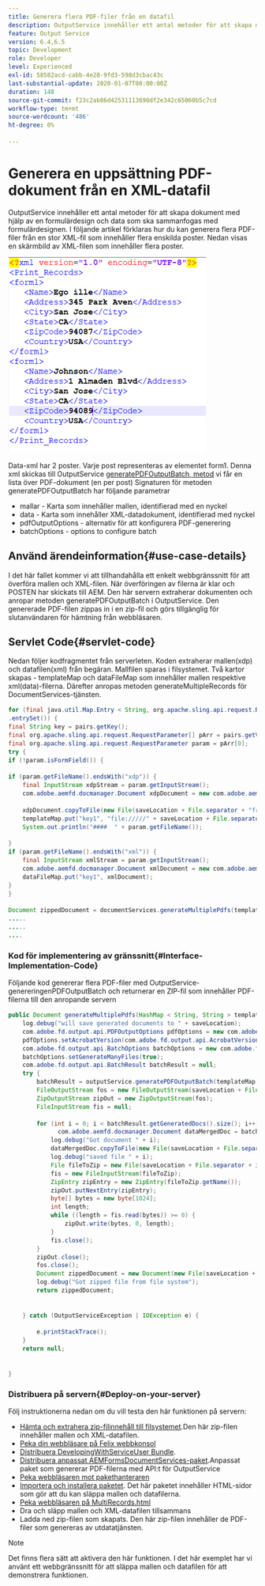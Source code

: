 ```yaml
---
title: Generera flera PDF-filer från en datafil
description: OutputService innehåller ett antal metoder för att skapa dokument med hjälp av en formulärdesign och data som ska sammanfogas med formulärdesignen. Lär dig att generera flera PDF-filer från en stor XML som innehåller flera enskilda poster.
feature: Output Service
version: 6.4,6.5
topic: Development
role: Developer
level: Experienced
exl-id: 58582acd-cabb-4e28-9fd3-598d3cbac43c
last-substantial-update: 2020-01-07T00:00:00Z
duration: 148
source-git-commit: f23c2ab86d42531113690df2e342c65060b5c7cd
workflow-type: tm+mt
source-wordcount: '486'
ht-degree: 0%

---
```


# Generera en uppsättning PDF-dokument från en XML-datafil

OutputService innehåller ett antal metoder för att skapa dokument med hjälp av en formulärdesign och data som ska sammanfogas med formulärdesignen. I följande artikel förklaras hur du kan generera flera PDF-filer från en stor XML-fil som innehåller flera enskilda poster.
Nedan visas en skärmbild av XML-filen som innehåller flera poster.

![multi-record-xml](assets/multi-record-xml.PNG)

Data-xml har 2 poster. Varje post representeras av elementet form1. Denna xml skickas till OutputService [generatePDFOutputBatch, metod](https://helpx.adobe.com/aem-forms/6/javadocs/com/adobe/fd/output/api/OutputService.html) vi får en lista över PDF-dokument (en per post) Signaturen för metoden generatePDFOutputBatch har följande parametrar

* mallar - Karta som innehåller mallen, identifierad med en nyckel
* data - Karta som innehåller XML-datadokument, identifierad med nyckel
* pdfOutputOptions - alternativ för att konfigurera PDF-generering
* batchOptions - options to configure batch



## Använd ärendeinformation{#use-case-details}

I det här fallet kommer vi att tillhandahålla ett enkelt webbgränssnitt för att överföra mallen och XML-filen. När överföringen av filerna är klar och POSTEN har skickats till AEM. Den här servern extraherar dokumenten och anropar metoden generatePDFOutputBatch i OutputService. Den genererade PDF-filen zippas in i en zip-fil och görs tillgänglig för slutanvändaren för hämtning från webbläsaren.

## Servlet Code{#servlet-code}

Nedan följer kodfragmentet från serverleten. Koden extraherar mallen(xdp) och datafilen(xml) från begäran. Mallfilen sparas i filsystemet. Två kartor skapas - templateMap och dataFileMap som innehåller mallen respektive xml(data)-filerna. Därefter anropas metoden generateMultipleRecords för DocumentServices-tjänsten.

```java
for (final java.util.Map.Entry < String, org.apache.sling.api.request.RequestParameter[] > pairs: params
.entrySet()) {
final String key = pairs.getKey();
final org.apache.sling.api.request.RequestParameter[] pArr = pairs.getValue();
final org.apache.sling.api.request.RequestParameter param = pArr[0];
try {
if (!param.isFormField()) {

if (param.getFileName().endsWith("xdp")) {
    final InputStream xdpStream = param.getInputStream();
    com.adobe.aemfd.docmanager.Document xdpDocument = new com.adobe.aemfd.docmanager.Document(xdpStream);

    xdpDocument.copyToFile(new File(saveLocation + File.separator + "fromui.xdp"));
    templateMap.put("key1", "file://///" + saveLocation + File.separator + "fromui.xdp");
    System.out.println("####  " + param.getFileName());

}
if (param.getFileName().endsWith("xml")) {
    final InputStream xmlStream = param.getInputStream();
    com.adobe.aemfd.docmanager.Document xmlDocument = new com.adobe.aemfd.docmanager.Document(xmlStream);
    dataFileMap.put("key1", xmlDocument);
}
}

Document zippedDocument = documentServices.generateMultiplePdfs(templateMap, dataFileMap,saveLocation);
.....
.....
....
```

### Kod för implementering av gränssnitt{#Interface-Implementation-Code}

Följande kod genererar flera PDF-filer med OutputService-genereringenPDFOutputBatch och returnerar en ZIP-fil som innehåller PDF-filerna till den anropande servern

```java
public Document generateMultiplePdfs(HashMap < String, String > templateMap, HashMap < String, Document > dataFileMap, String saveLocation) {
    log.debug("will save generated documents to " + saveLocation);
    com.adobe.fd.output.api.PDFOutputOptions pdfOptions = new com.adobe.fd.output.api.PDFOutputOptions();
    pdfOptions.setAcrobatVersion(com.adobe.fd.output.api.AcrobatVersion.Acrobat_11);
    com.adobe.fd.output.api.BatchOptions batchOptions = new com.adobe.fd.output.api.BatchOptions();
    batchOptions.setGenerateManyFiles(true);
    com.adobe.fd.output.api.BatchResult batchResult = null;
    try {
        batchResult = outputService.generatePDFOutputBatch(templateMap, dataFileMap, pdfOptions, batchOptions);
        FileOutputStream fos = new FileOutputStream(saveLocation + File.separator + "zippedfile.zip");
        ZipOutputStream zipOut = new ZipOutputStream(fos);
        FileInputStream fis = null;

        for (int i = 0; i < batchResult.getGeneratedDocs().size(); i++) {
              com.adobe.aemfd.docmanager.Document dataMergedDoc = batchResult.getGeneratedDocs().get(i);
            log.debug("Got document " + i);
            dataMergedDoc.copyToFile(new File(saveLocation + File.separator + i + ".pdf"));
            log.debug("saved file " + i);
            File fileToZip = new File(saveLocation + File.separator + i + ".pdf");
            fis = new FileInputStream(fileToZip);
            ZipEntry zipEntry = new ZipEntry(fileToZip.getName());
            zipOut.putNextEntry(zipEntry);
            byte[] bytes = new byte[1024];
            int length;
            while ((length = fis.read(bytes)) >= 0) {
                zipOut.write(bytes, 0, length);
            }
            fis.close();
        }
        zipOut.close();
        fos.close();
        Document zippedDocument = new Document(new File(saveLocation + File.separator + "zippedfile.zip"));
        log.debug("Got zipped file from file system");
        return zippedDocument;


    } catch (OutputServiceException | IOException e) {

        e.printStackTrace();
    }
    return null;


}
```

### Distribuera på servern{#Deploy-on-your-server}

Följ instruktionerna nedan om du vill testa den här funktionen på servern:

* [Hämta och extrahera zip-filinnehåll till filsystemet](assets/mult-records-template-and-xml-file.zip).Den här zip-filen innehåller mallen och XML-datafilen.
* [Peka din webbläsare på Felix webbkonsol](http://localhost:4502/system/console/bundles)
* [Distribuera DevelopingWithServiceUser Bundle](/help/forms/assets/common-osgi-bundles/DevelopingWithServiceUser.jar).
* [Distribuera anpassat AEMFormsDocumentServices-paket](/help/forms/assets/common-osgi-bundles/AEMFormsDocumentServices.core-1.0-SNAPSHOT.jar).Anpassat paket som genererar PDF-filerna med API:t för OutputService
* [Peka webbläsaren mot pakethanteraren](http://localhost:4502/crx/packmgr/index.jsp)
* [Importera och installera paketet](assets/generate-multiple-pdf-from-xml.zip). Det här paketet innehåller HTML-sidor som gör att du kan släppa mallen och datafilerna.
* [Peka webbläsaren på MultiRecords.html](http://localhost:4502/content/DocumentServices/Multirecord.html?)
* Dra och släpp mallen och XML-datafilen tillsammans
* Ladda ned zip-filen som skapats. Den här zip-filen innehåller de PDF-filer som genereras av utdatatjänsten.

>[!NOTE]
>Det finns flera sätt att aktivera den här funktionen. I det här exemplet har vi använt ett webbgränssnitt för att släppa mallen och datafilen för att demonstrera funktionen.
